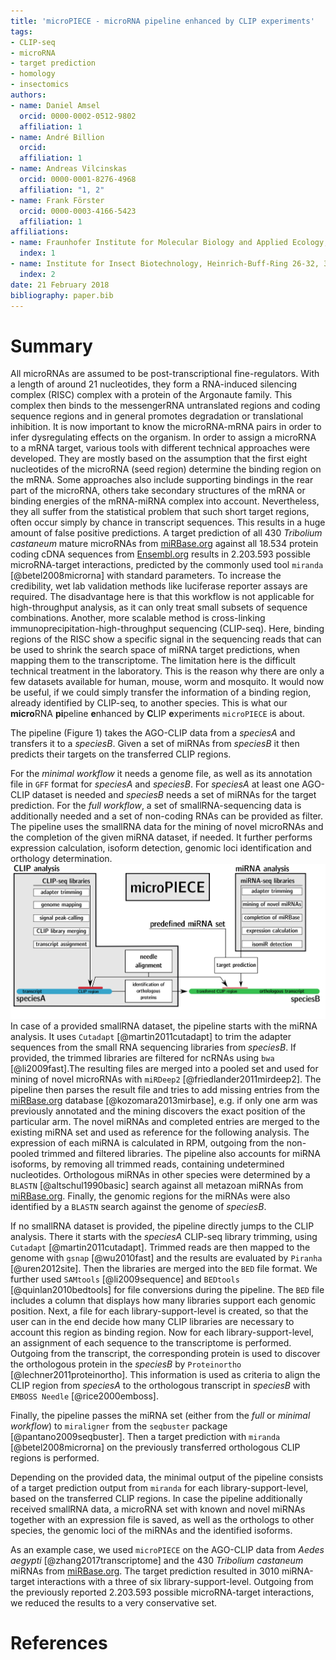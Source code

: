 ```yaml
---
title: 'microPIECE - microRNA pipeline enhanced by CLIP experiments'
tags:
- CLIP-seq
- microRNA
- target prediction
- homology
- insectomics
authors:
- name: Daniel Amsel
  orcid: 0000-0002-0512-9802
  affiliation: 1
- name: André Billion
  orcid:
  affiliation: 1
- name: Andreas Vilcinskas
  orcid: 0000-0001-8276-4968
  affiliation: "1, 2"
- name: Frank Förster
  orcid: 0000-0003-4166-5423
  affiliation: 1
affiliations:
- name: Fraunhofer Institute for Molecular Biology and Applied Ecology, Department of Bioresources, Winchester Str. 2, 35394 Giessen, Germany
  index: 1
- name: Institute for Insect Biotechnology, Heinrich-Buff-Ring 26-32, 35392 Giessen, Germany
  index: 2
date: 21 February 2018
bibliography: paper.bib
---
```


# Summary
All microRNAs are assumed to be post-transcriptional fine-regulators. With a length of around 21 nucleotides, they form a RNA-induced silencing complex (RISC) complex with a protein of the Argonaute family. This complex then binds to the messengerRNA untranslated regions and coding sequence regions and in general promotes degradation or translational inhibition. It is now important to know the microRNA-mRNA pairs in order to infer dysregulating effects on the organism. In order to assign a microRNA to a mRNA target, various tools with different technical approaches were developed. They are mostly based on the assumption that the first eight nucleotides of the microRNA (seed region) determine the binding region on the mRNA. Some approaches also include supporting bindings in the rear part of the microRNA, others take secondary structures of the mRNA or binding energies of the mRNA-miRNA complex into account. Nevertheless, they all suffer from the statistical problem that such short target regions, often occur simply by chance in transcript sequences. This results in a huge amount of false positive predictions. A target prediction of all 430 *Tribolium castaneum* mature microRNAs from [miRBase.org](http://mirbase.org/) against all 18.534 protein coding cDNA sequences from [Ensembl.org](http://www.ensembl.org/index.html) results in 2.203.593 possible microRNA-target interactions, predicted by the commonly used tool `miranda` [@betel2008microrna] with standard parameters. To increase the credibility, wet lab validation methods like luciferase reporter assays are required. The disadvantage here is that this workflow is not applicable for high-throughput analysis, as it can only treat small subsets of sequence combinations. Another, more scalable method is cross-linking immunoprecipitation-high-throughput sequencing (CLIP-seq). Here, binding regions of the RISC show a specific signal in the sequencing reads that can be used to shrink the search space of miRNA target predictions, when mapping them to the transcriptome. The limitation here is the difficult technical treatment in the laboratory. This is the reason why there are only a few datasets available for human, mouse, worm and mosquito. It would now be useful, if we could simply transfer the information of a binding region, already identified by CLIP-seq, to another species. This is what our **micro**RNA **pi**peline **e**nhanced by **C**LIP **e**xperiments `microPIECE` is about. 


The pipeline (Figure 1) takes the AGO-CLIP data from a *speciesA* and transfers it to a *speciesB*. Given a set of miRNAs from *speciesB* it then predicts their targets on the transferred CLIP regions. 

For the *minimal workflow* it needs a genome file, as well as its annotation file in `GFF` format for *speciesA* and *speciesB*. For *speciesA* at least one AGO-CLIP dataset is needed and *speciesB* needs a set of miRNAs for the target prediction. 
For the *full workflow*, a set of smallRNA-sequencing data is additionally needed and a set of non-coding RNAs can be provided as filter. The pipeline uses the smallRNA data for the mining of novel microRNAs and the completion of the given miRNA dataset, if needed. It further performs expression calculation, isoform detection, genomic loci identification and orthology determination. 
![Scheme of the microPIECE pipeline: The user can choose either to provide smallRNA sequencing libraries or solely a set of known microRNAs in addition to the CLIP-seq libraries.](miRNA_CLIP_pipe.png)
In case of a provided smallRNA dataset, the pipeline starts with the miRNA analysis. It uses `Cutadapt` [@martin2011cutadapt] to trim the adapter sequences from the small RNA sequencing libraries from *speciesB*. If provided, the trimmed libraries are filtered for ncRNAs using `bwa` [@li2009fast].The resulting files are merged into a pooled set and used for mining of novel microRNAs with `miRDeep2` [@friedlander2011mirdeep2]. The pipeline then parses the result file and tries to add missing entries from the [miRBase.org](http://mirbase.org/) database [@kozomara2013mirbase], e.g. if only one arm was previously annotated and the mining discovers the exact position of the particular arm. The novel miRNAs and completed entries are merged to the existing miRNA set and used as reference for the following analysis. The expression of each miRNA is calculated in RPM, outgoing from the non-pooled trimmed and filtered libraries. The pipeline also accounts for miRNA isoforms, by removing all trimmed reads, containing undetermined nucleotides. Orthologous miRNAs in other species were determined by a `BLASTN` [@altschul1990basic] search against all metazoan miRNAs from [miRBase.org](http://mirbase.org/). Finally, the genomic regions for the miRNAs were also identified by a `BLASTN` search against the genome of *speciesB*.

If no smallRNA dataset is provided, the pipeline directly jumps to the CLIP analysis. There it starts with the *speciesA* CLIP-seq library trimming, using `Cutadapt` [@martin2011cutadapt]. Trimmed reads are then mapped to the genome with `gsnap` [@wu2010fast] and the results are evaluated by `Piranha` [@uren2012site]. Then the libraries are merged into the `BED` file format. We further used `SAMtools` [@li2009sequence] and `BEDtools` [@quinlan2010bedtools] for file conversions during the pipeline. The `BED` file includes a column that displays how many libraries support each genomic position. Next, a file for each library-support-level is created, so that the user can in the end decide how many CLIP libraries are necessary to account this region as binding region. Now for each library-support-level, an assignment of each sequence to the transcriptome is performed. Outgoing from the transcript, the corresponding protein is used to discover the orthologous protein in the *speciesB* by `Proteinortho` [@lechner2011proteinortho]. This information is used as criteria to align the CLIP region from *speciesA* to the orthologous transcript in *speciesB* with `EMBOSS Needle` [@rice2000emboss].

Finally, the pipeline passes the miRNA set (either from the *full* or *minimal workflow*) to `miraligner` from the `seqbuster` package [@pantano2009seqbuster]. Then a target prediction with `miranda` [@betel2008microrna] on the previously transferred orthologous CLIP regions is performed. 

Depending on the provided data, the minimal output of the pipeline consists of a target prediction output from `miranda` for each library-support-level, based on the transferred CLIP regions. In case the pipeline additionally received smallRNA data, a microRNA set with known and novel miRNAs together with an expression file is saved, as well as the orthologs to other species, the genomic loci of the miRNAs and the identified isoforms.

As an example case, we used `microPIECE` on the AGO-CLIP data from *Aedes aegypti* [@zhang2017transcriptome] and the 430 *Tribolium castaneum* miRNAs from [miRBase.org](http://mirbase.org/). The target prediction resulted in 3010 miRNA-target interactions with a three of six library-support-level. Outgoing from the previously reported 2.203.593 possible microRNA-target interactions, we reduced the results to a very conservative set.

# References
